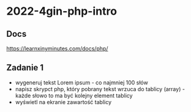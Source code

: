 # 2022-4gin-php-intro

## Docs

https://learnxinyminutes.com/docs/php/

## Zadanie 1

- wygeneruj tekst Lorem ipsum - co najmniej 100 słów
- napisz skrypct php, który pobrany tekst wrzuca do tablicy (array) - każde słowo to ma być kolejny element tablicy
- wyświetl na ekranie zawartość tablicy
